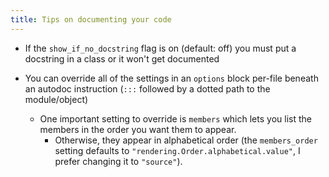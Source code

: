```yaml
---
title: Tips on documenting your code
---
```



- If the `show_if_no_docstring` flag is on (default: off) you must put a docstring in a class or it won't get documented

- You can override all of the settings in an `options` block per-file beneath an autodoc instruction (`:::` followed by a
  dotted path to the module/object)

  - One important setting to override is `members` which lets you list the members in the order you want them to appear.
    - Otherwise, they appear in alphabetical order (the `members_order` setting defaults to
      `"rendering.Order.alphabetical.value"`, I prefer changing it to `"source"`).
